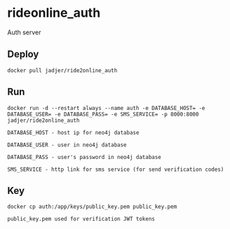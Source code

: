 # rideonline_auth
Auth server

Deploy
---
```shell
docker pull jadjer/ride2online_auth
```

Run
---
```shell
docker run -d --restart always --name auth -e DATABASE_HOST= -e DATABASE_USER= -e DATABASE_PASS= -e SMS_SERVICE= -p 8000:8000 jadjer/ride2online_auth
```
`DATABASE_HOST - host ip for neo4j database`

`DATABASE_USER - user in neo4j database`

`DATABASE_PASS - user's password in neo4j database`

`SMS_SERVICE - http link for sms service (for send verification codes)`

Key
---
```shell
docker cp auth:/app/keys/public_key.pem public_key.pem
```

`public_key.pem used for verification JWT tokens`
